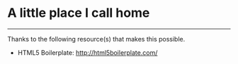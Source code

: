 <h1><strong>A little place I call home</strong></h1>
<hr>
<p>Thanks to the following resource(s) that makes this possible.</p>
<ul>
<li>HTML5 Boilerplate: <a href="http://html5boilerplate.com/" target="new">http://html5boilerplate.com/</a>
</ul>

